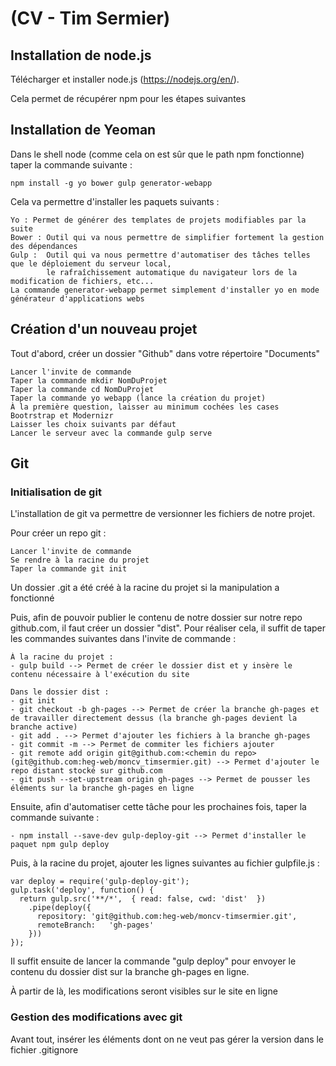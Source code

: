 # (CV - Tim Sermier)
## Installation de node.js

Télécharger et installer node.js (https://nodejs.org/en/).

Cela permet de récupérer npm pour les étapes suivantes

## Installation de Yeoman

Dans le shell node (comme cela on est sûr que le path npm fonctionne) taper la commande suivante :

    npm install -g yo bower gulp generator-webapp
    
Cela va permettre d'installer les paquets suivants :

    Yo : Permet de générer des templates de projets modifiables par la suite
    Bower : Outil qui va nous permettre de simplifier fortement la gestion des dépendances
    Gulp :  Outil qui va nous permettre d'automatiser des tâches telles que le déploiement du serveur local, 
            le rafraîchissement automatique du navigateur lors de la modification de fichiers, etc...
    La commande generator-webapp permet simplement d'installer yo en mode générateur d'applications webs

## Création d'un nouveau projet
Tout d'abord, créer un dossier "Github" dans votre répertoire "Documents"

    Lancer l'invite de commande
    Taper la commande mkdir NomDuProjet
    Taper la commande cd NomDuProjet
    Taper la commande yo webapp (lance la création du projet)
    À la première question, laisser au minimum cochées les cases Bootrstrap et Modernizr
    Laisser les choix suivants par défaut
    Lancer le serveur avec la commande gulp serve


## Git
### Initialisation de git
L'installation de git va permettre de versionner les fichiers de notre projet.

Pour créer un repo git :
	
	Lancer l'invite de commande
	Se rendre à la racine du projet
	Taper la commande git init

Un dossier .git a été créé à la racine du projet si la manipulation a fonctionné

Puis, afin de pouvoir publier le contenu de notre dossier sur notre repo github.com, il faut créer un dossier "dist".
	Pour réaliser cela, il suffit de taper les commandes suivantes dans l'invite de commande :

	À la racine du projet : 
	- gulp build --> Permet de créer le dossier dist et y insère le contenu nécessaire à l'exécution du site
	
	Dans le dossier dist : 
	- git init
	- git checkout -b gh-pages --> Permet de créer la branche gh-pages et de travailler directement dessus (la branche gh-pages devient la branche active)
	- git add . --> Permet d'ajouter les fichiers à la branche gh-pages
	- git commit -m --> Permet de commiter les fichiers ajouter
	- git remote add origin git@github.com:<chemin du repo> (git@github.com:heg-web/moncv_timsermier.git) --> Permet d'ajouter le repo distant stocké sur github.com
	- git push --set-upstream origin gh-pages --> Permet de pousser les éléments sur la branche gh-pages en ligne

Ensuite, afin d'automatiser cette tâche pour les prochaines fois, taper la commande suivante :

	- npm install --save-dev gulp-deploy-git --> Permet d'installer le paquet npm gulp deploy

Puis, à la racine du projet, ajouter les lignes suivantes au fichier gulpfile.js :

	var deploy = require('gulp-deploy-git');
	gulp.task('deploy', function() {
	  return gulp.src('**/*',  { read: false, cwd: 'dist'  })
	    .pipe(deploy({
	      repository: 'git@github.com:heg-web/moncv-timsermier.git',
	      remoteBranch:   'gh-pages'
	    }))
	});

Il suffit ensuite de lancer la commande "gulp deploy" pour envoyer le contenu du dossier dist sur la branche gh-pages en ligne.

À partir de là, les modifications seront visibles sur le site en ligne

### Gestion des modifications avec git
Avant tout, insérer les éléments dont on ne veut pas gérer la version dans le fichier .gitignore



